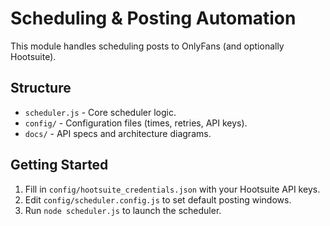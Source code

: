 # Scheduling & Posting Automation

This module handles scheduling posts to OnlyFans (and optionally Hootsuite).

## Structure
- `scheduler.js` - Core scheduler logic.
- `config/` - Configuration files (times, retries, API keys).
- `docs/` - API specs and architecture diagrams.

## Getting Started
1. Fill in `config/hootsuite_credentials.json` with your Hootsuite API keys.
2. Edit `config/scheduler.config.js` to set default posting windows.
3. Run `node scheduler.js` to launch the scheduler.
